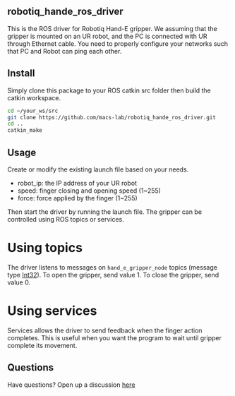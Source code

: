 ## robotiq_hande_ros_driver
This is the ROS driver for Robotiq Hand-E gripper. We assuming that the gripper is mounted on an UR robot, and the PC is connected with UR through Ethernet cable.
You need to properly configure your networks such that PC and Robot can ping each other.

## Install
Simply clone this package to your ROS catkin src folder then build the catkin workspace.
```bash
cd ~/your_ws/src
git clone https://github.com/macs-lab/robotiq_hande_ros_driver.git
cd ..
catkin_make
```

## Usage
Create or modify the existing launch file based on your needs.
* robot_ip: the IP address of your UR robot
* speed: finger closing and opening speed (1~255)
* force: force applied by the finger (1~255)

Then start the driver by running the launch file. The gripper can be controlled using ROS topics or services.

# Using topics
The driver listens to messages on `hand_e_gripper_node` topics (message type [Int32](http://docs.ros.org/en/melodic/api/std_msgs/html/msg/Int32.html)). To open the gripper, send value 1. To close the gripper, send value 0.

# Using services
Services allows the driver to send feedback when the finger action completes. This is useful when you want the program to wait until gripper complete its movement.


## Questions
Have questions? Open up a discussion [here](https://github.com/macs-lab/robotiq_hande_ros_driver/discussions)